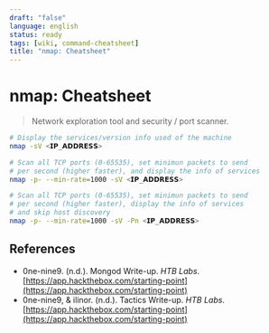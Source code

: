 ```yaml
---
draft: "false"
language: english
status: ready
tags: [wiki, command-cheatsheet]
title: "nmap: Cheatsheet"
---
```


# nmap: Cheatsheet

> Network exploration tool and security / port scanner.

```bash
# Display the services/version info used of the machine
nmap -sV <𝗜𝗣_𝗔𝗗𝗗𝗥𝗘𝗦𝗦>

# Scan all TCP ports (0-65535), set minimun packets to send
# per second (higher faster), and display the info of services
nmap -p- --min-rate=1000 -sV <𝗜𝗣_𝗔𝗗𝗗𝗥𝗘𝗦𝗦>

# Scan all TCP ports (0-65535), set minimun packets to send
# per second (higher faster), display the info of services
# and skip host discovery
nmap -p- --min-rate=1000 -sV -Pn <𝗜𝗣_𝗔𝗗𝗗𝗥𝗘𝗦𝗦>
```

## References

- 0ne-nine9. (n.d.). <span class="reference-title">Mongod Write-up</span>. _HTB Labs_. [https://app.hackthebox.com/starting-point](https://app.hackthebox.com/starting-point)
- 0ne-nine9, & ilinor. (n.d.). <span class="reference-title">Tactics Write-up</span>. _HTB Labs_. [https://app.hackthebox.com/starting-point](https://app.hackthebox.com/starting-point)

